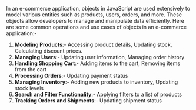 In an e-commerce application, objects in JavaScript are used extensively to model various entities such as products, users, orders, and more. These objects allow developers to manage and manipulate data efficiently. Here are some common operations and use cases of objects in an e-commerce application:- 

1. __Modeling Products__:- Accessing product details, Updating stock, Calculating discount prices.
2. __Managing Users__:- Updating user information, Managing order history
3. __Handling Shopping Cart__:- Adding items to the cart, Removing items from the cart
4. __Processing Orders__:- Updating payment status
5. __Managing Inventory__:- Adding new products to inventory, Updating stock levels
6. __Search and Filter Functionality__:- Applying filters to a list of products
7. __Tracking Orders and Shipments__:- Updating shipment status
 
 

